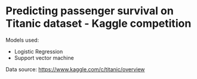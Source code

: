 # Predicting passenger survival on Titanic dataset - Kaggle competition
Models used: 
* Logistic Regression
* Support vector machine

Data source: https://www.kaggle.com/c/titanic/overview


